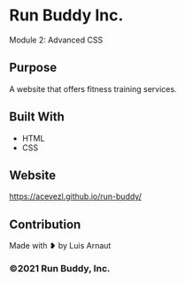 # Run Buddy Inc.
Module 2: Advanced CSS

## Purpose
A website that offers fitness training services.

## Built With
* HTML
* CSS

## Website
https://acevezl.github.io/run-buddy/

## Contribution
Made with &#x2765; by Luis Arnaut

### &copy;2021 Run Buddy, Inc.
